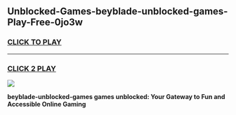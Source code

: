 
## Unblocked-Games-beyblade-unblocked-games-Play-Free-0jo3w
<h3>
<a href="https://premium76.site?title=beyblade-unblocked-games&ref=18A">CLICK TO PLAY</a></h3>
<hr>

<h3>
<a href="https://premium76.site?title=beyblade-unblocked-games&ref=18A">CLICK 2 PLAY</a>
  
</h3>

<a href="https://premium76.site?title=beyblade-unblocked-games&ref=18A"><img src="https://clearcache.store/games.png"></a>


**beyblade-unblocked-games games unblocked: Your Gateway to Fun and Accessible Online Gaming**
